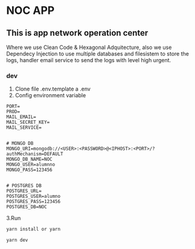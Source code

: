 # NOC APP

## This is app network operation center

Where we use Clean Code & Hexagonal Adquitecture, also we use Dependecy Injection to use multiple databases and filesistem to store the logs,
handler email service to send the logs with level high urgent.

### dev

1. Clone file .env.template a .env
2. Config environment variable

```env
PORT=
PROD=
MAIL_EMAIL=
MAIL_SECRET_KEY=
MAIL_SERVICE=


# MONGO DB
MONGO_URI=mongodb://<USER>:<PASSWORD>@<IPHOST>:<PORT>/?authMechanism=DEFAULT
MONGO_DB_NAME=NOC
MONGO_USER=alumnno
MONGO_PASS=123456


# POSTGRES DB
POSTGRES_URL=
POSTGRES_USER=alumno
POSTGRES_PASS=123456
POSTGRES_DB=NOC
```

3.Run

``` sh
yarn install or yarn
```

```sh
yarn dev
```
